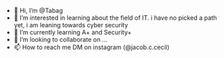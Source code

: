 - 👋 Hi, I’m @Tabag
- 👀 I’m interested in learning about the field of IT. i have no picked a path yet, i am leaning towards cyber security
- 🌱 I’m currently learning A+ and Security+
- 💞️ I’m looking to collaborate on ...
- 📫 How to reach me DM on instagram (@jacob.c.cecil)

<!---
Tabag/Tabag is a ✨ special ✨ repository because its `README.md` (this file) appears on your GitHub profile.
You can click the Preview link to take a look at your changes.
--->
